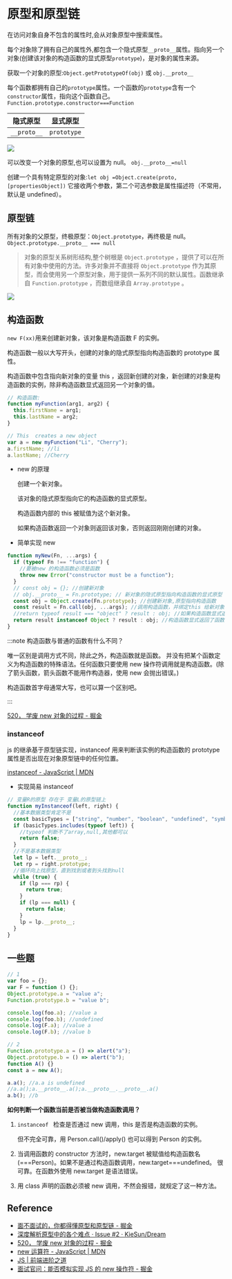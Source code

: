 # 原型和原型链

在访问对象自身不包含的属性时,会从对象原型中搜索属性。

每个对象除了拥有自己的属性外,都包含一个隐式原型`__proto__`属性。指向另一个对象(创建该对象的构造函数的显式原型`prototype`)，是对象的属性来源。

获取一个对象的原型:`Object.getPrototypeOf(obj)` 或 `obj.__proto__`

每个函数都拥有自己的`prototype`属性。一个函数的`prototype`含有一个`constructor`属性，指向这个函数自己。`Function.prototype.constructor===Function`

| 隐式原型    | 显式原型    |
| ----------- | ----------- |
| `__proto__` | `prototype` |

![](https://i.loli.net/2021/10/21/uT3n6x8p7BFgIaf.png)

可以改变一个对象的原型,也可以设置为 null。 `obj.__proto__=null`

创建一个具有特定原型的对象:`let obj =Object.create(proto, [propertiesObject])` 它接收两个参数，第二个可选参数是属性描述符（不常用，默认是 undefined）。

## 原型链

所有对象的父原型，终极原型：`Object.prototype`，再终极是 null。`Object.prototype.__proto__ === null`

> 对象的原型关系树形结构,整个树根是 `Object.prototype` ，提供了可以在所有对象中使用的方法。许多对象并不直接将 `Object.prototype` 作为其原型，而会使用另一个原型对象，用于提供一系列不同的默认属性。函数继承自 `Function.prototype` ，而数组继承自 `Array.prototype` 。

![](https://i.loli.net/2021/10/21/SQhZbroGAqMjTCi.png)

## 构造函数

`new F(xx)`用来创建新对象，该对象是构造函数 F 的实例。

构造函数一般以大写开头，创建的对象的隐式原型指向构造函数的 prototype 属性。

构造函数中包含指向新对象的变量 this ，返回新创建的对象，新创建的对象是构造函数的实例，除非构造函数显式返回另一个对象的值。

```js
// 构造函数:
function myFunction(arg1, arg2) {
  this.firstName = arg1;
  this.lastName = arg2;
}

// This  creates a new object
var a = new myFunction("Li", "Cherry");
a.firstName; //li
a.lastName; //Cherry
```

- new 的原理

  创建一个新对象。

  该对象的隐式原型指向它的构造函数的显式原型。

  构造函数内部的 this 被赋值为这个新对象。

  如果构造函数返回一个对象则返回该对象，否则返回刚刚创建的对象。

- 简单实现 new

```js
function myNew(Fn, ...args) {
  if (typeof Fn !== "function") {
    //要被new 的构造函数必须是函数
    throw new Error("constructor must be a function");
  }
  // const obj = {}; //创建新对象
  // obj.__proto__ = Fn.prototype; // 新对象的隐式原型指向构造函数的显式原型
  const obj = Object.create(Fn.prototype); //创建新对象,原型指向构造函数
  const result = Fn.call(obj, ...args); //调用构造函数，并绑定this 给新对象
  //return typeof result === "object" ? result : obj; //如果构造函数显式返回了对象就返回这个对象，如果没有则返回前面创建的空对象obj
  return result instanceof Object ? result : obj; //构造函数显式返回了函数也算返回，用instanceof 不用typeof
}
```

:::note 构造函数与普通的函数有什么不同？

唯一区别是调用方式不同，除此之外，构造函数就是函数。
并没有把某个函数定义为构造函数的特殊语法。任何函数只要使用 new 操作符调用就是构造函数。(除了箭头函数，箭头函数不能用作构造器，使用 new 会抛出错误。)

构造函数首字母通常大写，也可以算一个区别吧。

:::

[520， 学废 new 对象的过程 - 掘金](https://juejin.cn/post/6964169557569175565#heading-0)

### instanceof

js 的继承基于原型链实现，instanceof 用来判断该实例的构造函数的 prototype 属性是否出现在对象原型链中的任何位置。

[instanceof - JavaScript | MDN](https://developer.mozilla.org/en-US/docs/Web/JavaScript/Reference/Operators/instanceof)

- 实现简易 instanceof

```js
// 变量R的原型 存在于 变量L的原型链上
function myInstanceof(left, right) {
  //基本数据类型肯定不是
  const basicTypes = ["string", "number", "boolean", "undefined", "symbol", "bigint"];
  if (basicTypes.includes(typeof left)) {
    //typeof 判断不了array,null,其他都可以
    return false;
  }
  //不是基本数据类型
  let lp = left.__proto__;
  let rp = right.prototype;
  //循环向上找原型，直到找到或者到头找到null
  while (true) {
    if (lp === rp) {
      return true;
    }
    if (lp === null) {
      return false;
    }
    lp = lp.__proto__;
  }
}
```

## 一些题

```js
// 1
var foo = {};
var F = function () {};
Object.prototype.a = "value a";
Function.prototype.b = "value b";

console.log(foo.a); //value a
console.log(foo.b); //undefined
console.log(F.a); //value a
console.log(F.b); //value b

// 2
Function.prototype.a = () => alert("a");
Object.prototype.b = () => alert("b");
function A() {}
const a = new A();

a.a(); //a.a is undefined
//a.a();a.__proto__.a();a.__proto__.__proto__.a()
a.b(); //b
```

**如何判断一个函数当前是否被当做构造函数调用？**

1. `instanceof ` 检查是否通过 new 调用，this 是否是构造函数的实例。

   但不完全可靠，用 Person.call()/apply() 也可以得到 Person 的实例。

2. 当调用函数的 constructor 方法时，new.target 被赋值给构造函数名(===Person)。如果不是通过构造函数调用，new.target===undefined。
   很可靠。在函数外使用 new.target 是语法错误。
3. 用 class 声明的函数必须被 new 调用，不然会报错，就规定了这一种方法。

## Reference

- [面不面试的，你都得懂原型和原型链 - 掘金](https://juejin.cn/post/6934498361475072014#heading-0)
- [深度解析原型中的各个难点 · Issue #2 · KieSun/Dream](https://github.com/KieSun/Dream/issues/2)
- [520， 学废 new 对象的过程 - 掘金](https://juejin.cn/post/6964169557569175565#heading-0)
- [new 运算符 - JavaScript | MDN](https://developer.mozilla.org/zh-CN/docs/Web/JavaScript/Reference/Operators/new)
- [JS | 前端进阶之道](https://yuchengkai.cn/docs/frontend/#new)
- [面试官问：能否模拟实现 JS 的 new 操作符 - 掘金](https://juejin.cn/post/6844903704663949325#heading-1)
